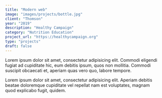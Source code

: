 ```yaml
---
title: "Modern web"
image: "images/projects/bottle.jpg"
client: "Thomson"
year: "2019"
description: "Healthy Campaign"
category: "Nutrition Education"
project_url: "https://healthycampaign.org"
type: "projects"
draft: false
---
```


Lorem ipsum dolor sit amet, consectetur adipisicing elit. Commodi eligendi fugiat ad cupiditate hic, eum debitis ipsum, quos non mollitia. Commodi suscipit obcaecati et, aperiam quas vero quo, labore tempore.

Lorem ipsum dolor sit amet, consectetur adipisicing elit. Aperiam debitis beatae doloremque cupiditate vel repellat nam est voluptates, magnam quod explicabo fugit, quidem.
